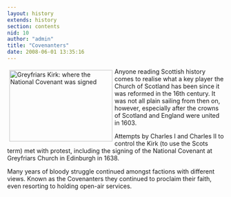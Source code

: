 ```yaml
---
layout: history
extends: history
section: contents
nid: 10
author: "admin"
title: "Covenanters"
date: 2008-06-01 13:35:16
---
```


<img alt="Greyfriars Kirk: where the National Covenant was signed" src="//www.eastneuktrinity.org.uk/sites/default/files/images/covenant.jpg" style="width:239px;height:166px;float:left;margin:5px;" width="239" height="166" />Anyone reading Scottish history comes to realise what a key player the Church of Scotland has been since it was reformed in the 16th century. It was not all plain sailing from then on, however, especially after the crowns of Scotland and England were united in 1603.

Attempts by Charles I and Charles II to control the Kirk (to use the Scots term) met with protest, including the signing of the National Covenant at Greyfriars Church in Edinburgh in 1638.

Many years of bloody struggle continued amongst factions with different views. Known as the Covenanters they continued to proclaim their faith, even resorting to holding open-air services.
